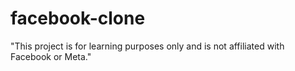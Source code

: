 # facebook-clone
"This project is for learning purposes only and is not affiliated with Facebook or Meta."

